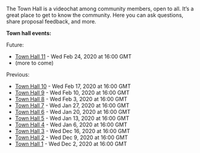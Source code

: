 
The Town Hall is a videochat among community members, open to all. It’s a great place to get to know the community. Here you can ask questions, share proposal feedback, and more.

**Town hall events:**

Future:

* [Town Hall 11](Town-Hall-11) - Wed Feb 24, 2020 at 16:00 GMT
* (more to come)

Previous:

* [Town Hall 10](Town-Hall-10) - Wed Feb 17, 2020 at 16:00 GMT
* [Town Hall 9](Town-Hall-9) - Wed Feb 10, 2020 at 16:00 GMT
* [Town Hall 8](Town-Hall-8) - Wed Feb 3, 2020 at 16:00 GMT
* [Town Hall 7](Town-Hall-7) - Wed Jan 27, 2020 at 16:00 GMT
* [Town Hall 6](Town-Hall-6) - Wed Jan 20, 2020 at 16:00 GMT
* [Town Hall 5](Town-Hall-5) - Wed Jan 13, 2020 at 16:00 GMT
* [Town Hall 4](Town-Hall-4) - Wed Jan 6, 2020 at 16:00 GMT
* [Town Hall 3](Town-Hall-3) - Wed Dec 16, 2020 at 16:00 GMT
* [Town Hall 2](Town-Hall-2) - Wed Dec 9, 2020 at 16:00 GMT
* [Town Hall 1](Town-Hall-1) - Wed Dec 2, 2020 at 16:00 GMT

###

###